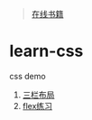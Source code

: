 > [在线书籍](https://pq1949.github.io/learn-css/book)

# learn-css
 css demo
1. [三栏布局](https://pq1949.github.io/learn-css/三栏布局.html)
2. [flex练习](https://pq1949.github.io/learn-css/flex练习.html)
